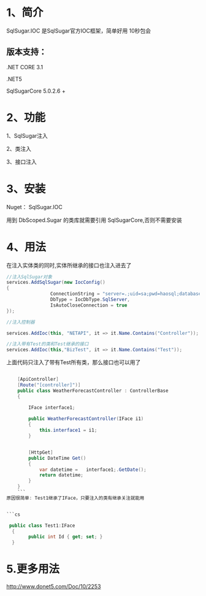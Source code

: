 # 1、简介
SqlSugar.IOC 是SqlSugar官方IOC框架，简单好用  10秒包会

## 版本支持：
 .NET CORE 3.1

 .NET5

SqlSugarCore 5.0.2.6 +



# 2、功能
1、SqlSugar注入

2、类注入

3、接口注入



# 3、安装
Nuget： SqlSugar.IOC

用到 DbScoped.Sugar 的类库就需要引用 SqlSugarCore,否则不需要安装


# 4、用法
在注入实体类的同时,实体所继承的接口也注入进去了

```cs
//注入SqlSugar对象
services.AddSqlSugar(new IocConfig()
{
                ConnectionString = "server=.;uid=sa;pwd=haosql;database=qq1",
                DbType = IocDbType.SqlServer,
                IsAutoCloseConnection = true
});

//注入控制器

services.AddIoc(this, "NETAPI", it => it.Name.Contains("Controller"));

//注入带有Test的类和Test继承的接口
services.AddIoc(this,"BizTest", it => it.Name.Contains("Test"));

```
上面代码只注入了带有Test所有类，那么接口也可以用了

```cs

    [ApiController]
    [Route("[controller]")]
    public class WeatherForecastController : ControllerBase
    {

        IFace interface1;
    
        public WeatherForecastController(IFace i1)
        {
            this.interface1 = i1;
        }


        [HttpGet]
        public DateTime Get()
        {
            var datetime =   interface1;.GetDate();
            return datetime;
        }
    }
    ```
原因很简单: Test1继承了IFace，只要注入的类有继承关注就能用


```cs

 public class Test1:IFace  
  {
        public int Id { get; set; }
  }


```
# 5.更多用法
http://www.donet5.com/Doc/10/2253
